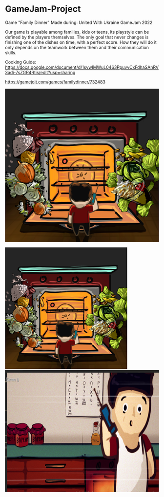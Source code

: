 # GameJam-Project
Game "Family Dinner"
Made during: United With Ukraine GameJam 2022

Our game is playable among families, kids or teens, its playstyle can be defined by the players themselves. The only goal that never changes is finishing one of the dishes on time, with a perfect score. How they will do it only depends on the teamwork between them and their communication skills.

Cooking Guide: https://docs.google.com/document/d/1svwlMWuL0463PpuvvCxFdhaSAnRV3adi-7sZGR4Rtis/edit?usp=sharing

https://gamejolt.com/games/familydinner/732483

![](https://github.com/ArcherWike/GameJam-Project-2022/blob/main/Files/background2.png)

<div> 
  <img src="https://github.com/ArcherWike/GameJam-Project-2022/blob/main/Files/background2.png" title="FamilyDinner" alt="FamilyDinner" width="400" height="400"/>&nbsp;
  <img src="https://raw.githubusercontent.com/ArcherWike/GameJam-Project-2022/main/Files/tlo.png?token=GHSAT0AAAAAABWF3LWYPFFG3AQWIJ2YCGLYYWMA23A" title="FamilyDinner" alt="FamilyDinner" width="640" height="400"/>&nbsp;
</div>
